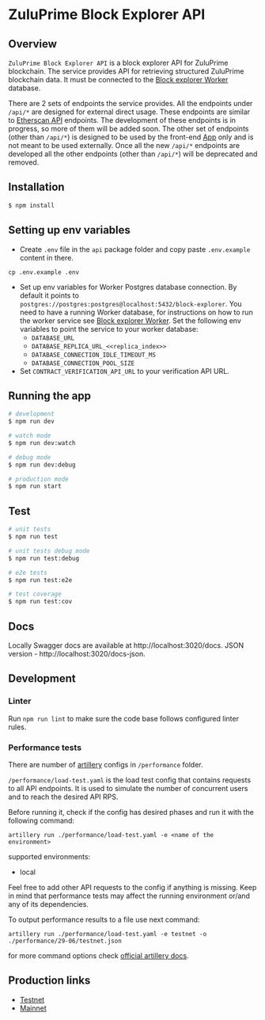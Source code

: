 # ZuluPrime Block Explorer API
## Overview

`ZuluPrime Block Explorer API` is a block explorer API for ZuluPrime blockchain.
The service provides API for retrieving structured ZuluPrime blockchain data. It must be connected to the [Block explorer Worker](/packages/worker) database.

There are 2 sets of endpoints the service provides. All the endpoints under `/api/*` are designed for external direct usage. These endpoints are similar to [Etherscan API](https://docs.etherscan.io) endpoints. The development of these endpoints is in progress, so more of them will be added soon. The other set of endpoints (other than `/api/*`) is designed to be used by the front-end [App](/packages/app) only and is not meant to be used externally. Once all the new `/api/*` endpoints are developed all the other endpoints (other than `/api/*`) will be deprecated and removed.

## Installation

```bash
$ npm install
```

## Setting up env variables

- Create `.env` file in the `api` package folder and copy paste `.env.example` content in there.
```
cp .env.example .env
```
- Set up env variables for Worker Postgres database connection. By default it points to `postgres://postgres:postgres@localhost:5432/block-explorer`.
You need to have a running Worker database, for instructions on how to run the worker service see [Block explorer Worker](/packages/worker). Set the following env variables to point the service to your worker database:
  - `DATABASE_URL`
  - `DATABASE_REPLICA_URL_<<replica_index>>`
  - `DATABASE_CONNECTION_IDLE_TIMEOUT_MS`
  - `DATABASE_CONNECTION_POOL_SIZE`
- Set `CONTRACT_VERIFICATION_API_URL` to your verification API URL. 

## Running the app

```bash
# development
$ npm run dev

# watch mode
$ npm run dev:watch

# debug mode
$ npm run dev:debug

# production mode
$ npm run start
```

## Test

```bash
# unit tests
$ npm run test

# unit tests debug mode
$ npm run test:debug

# e2e tests
$ npm run test:e2e

# test coverage
$ npm run test:cov
```

## Docs
Locally Swagger docs are available at http://localhost:3020/docs. JSON version - http://localhost:3020/docs-json.

## Development

### Linter
Run `npm run lint` to make sure the code base follows configured linter rules.

### Performance tests
There are number of [artillery](https://www.artillery.io/docs) configs in `/performance` folder. 

`/performance/load-test.yaml` is the load test config that contains requests to all API endpoints. It is used to simulate the number of concurrent users and to reach the desired API RPS.

Before running it, check if the config has desired phases and run it with the following command:

```
artillery run ./performance/load-test.yaml -e <name of the environment>
```

supported environments:
* local

Feel free to add other API requests to the config if anything is missing. Keep in mind that performance tests may affect the running environment or/and any of its dependencies.

To output performance results to a file use next command:
```
artillery run ./performance/load-test.yaml -e testnet -o ./performance/29-06/testnet.json
```

for more command options check [official artillery docs](https://www.artillery.io/docs).


## Production links
 - [Testnet](https://block-explorer-api.testnets.zksync.dev)
 - [Mainnet](https://block-explorer-api.mainnet.zksync.io)
